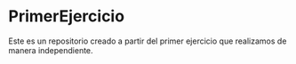 # PrimerEjercicio
Este es un repositorio creado a partir del primer ejercicio que realizamos de manera independiente.
